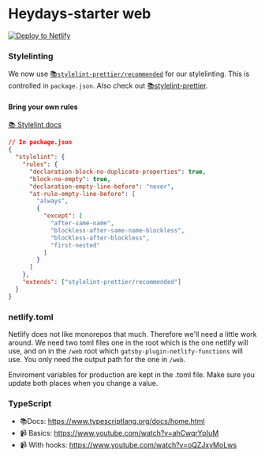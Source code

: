 # Heydays-starter web

[![Deploy to Netlify](https://www.netlify.com/img/deploy/button.svg)](https://app.netlify.com/start/deploy?repository=https://github.com/heydaysoslo/heydays-starter)

### Stylelinting

We now use [📚`stylelint-prettier/recommended`](https://github.com/prettier/stylelint-config-prettier/blob/master/src/index.js) for our stylelinting. This is controlled in `package.json`. Also check out [📚stylelint-prettier](https://github.com/prettier/stylelint-prettier).

#### Bring your own rules

[📚 Stylelint docs](https://stylelint.io/user-guide/rules)

```json
// In package.json
{
  "stylelint": {
    "rules": {
      "declaration-block-no-duplicate-properties": true,
      "block-no-empty": true,
      "declaration-empty-line-before": "never",
      "at-rule-empty-line-before": [
        "always",
        {
          "except": [
            "after-same-name",
            "blockless-after-same-name-blockless",
            "blockless-after-blockless",
            "first-nested"
          ]
        }
      ]
    },
    "extends": ["stylelint-prettier/recommended"]
  }
}
```

### netlify.toml

Netlify does not like monorepos that much. Therefore we'll need a little work around.
We need two toml files one in the root which is the one netlify will use, and on in the
`/web` root which `gatsby-plugin-netlify-functions` will use. You only need the output
path for the one in `/web`.

Enviroment variables for production are kept in the .toml file. Make sure you update both places when you change a value.

### TypeScript

- 📚Docs: https://www.typescriptlang.org/docs/home.html
- 📹 Basics: https://www.youtube.com/watch?v=ahCwqrYpIuM
- 📹 With hooks: https://www.youtube.com/watch?v=oQZJxyMoLws
